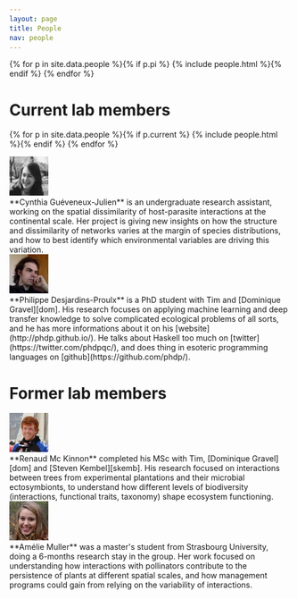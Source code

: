 ```yaml
---
layout: page
title: People
nav: people
---
```




<div class="row">

{% for p in site.data.people %}{% if p.pi %}
{% include people.html %}{% endif %}
{% endfor %}

</div>

# Current lab members

<div class="row">

{% for p in site.data.people %}{% if p.current %}
{% include people.html %}{% endif %}
{% endfor %}

<div class="col-xs-2 col-md-1">
<img src="/mugshots/cynthiagueveneuxjulien.png" class="img-circle" style="width: 70px; height: 70px"  />
</div>
<div class="col-xs-10 col-md-5" markdown="1">
**Cynthia Guéveneux-Julien** is an undergraduate research assistant, working on the spatial
dissimilarity of host-parasite interactions at the continental scale. Her
project is giving new insights on how the structure and dissimilarity of networks varies
at the margin of species distributions, and how to best identify which environmental
variables are driving this variation.
</div>

<div class="col-xs-2 col-md-1">
<img src="/mugshots/philippedesjardinsproulx.jpg" class="img-circle" style="width: 70px; height: 70px"  />
</div>
<div class="col-xs-10 col-md-5" markdown="1">
**Philippe Desjardins-Proulx** is a PhD student with Tim and [Dominique
Gravel][dom]. His research focuses on applying machine learning and deep
transfer knowledge to solve complicated ecological problems of all sorts, and
he has more informations about it on his [website](http://phdp.github.io/). He
talks about Haskell too much on [twitter](https://twitter.com/phdpqc/), and
does thing in esoteric programming languages on
[github](https://github.com/phdp/).
</div>

</div>

# Former lab members

<div class="row">

<div class="col-xs-2 col-md-1">
<img src="/mugshots/renaudmckinnon.png" class="img-circle" style="width: 70px; height: 70px"  />
</div>
<div class="col-xs-10 col-md-5" markdown="1">
**Renaud Mc Kinnon**
completed his MSc with Tim, [Dominique Gravel][dom] and [Steven
Kembel][skemb]. His research focused on interactions between trees from
experimental plantations and their microbial ectosymbionts, to understand how
different levels of biodiversity (interactions, functional traits, taxonomy)
shape ecosystem functioning.
</div>

<div class="col-xs-2 col-md-1">
<img src="/mugshots/ameliemuller.jpg" class="img-circle" style="width: 70px; height: 70px"  />
</div>
<div class="col-xs-10 col-md-5" markdown="1">
**Amélie Muller** was a master's student from Strasbourg University, doing a
6-months research stay in the group. Her work focused on understanding how
interactions with pollinators contribute to the persistence of plants at
different spatial scales, and how management programs could gain from relying on
the variability of interactions.
</div>

</div>


[qcbs]: http://qcbs.ca/fr/membres/les-chercheurs/?profile=166
[dom]: http://chaire-eec.uqar.ca/
[skemb]: http://phylodiversity.net/skembel/index.html
[stouffer]: http://stoufferlab.org/
